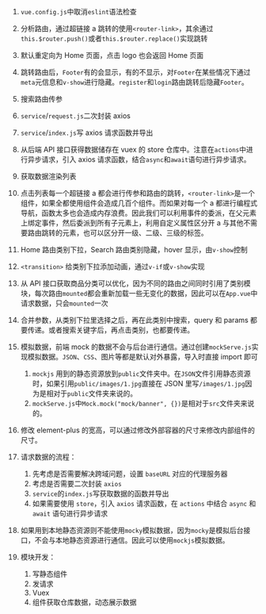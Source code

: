 1. `vue.config.js`中取消`eslint`语法检查
2. 分析路由，通过超链接 a 跳转的使用`<router-link>`，其余通过`this.$router.push()`或者`this.$router.replace()`实现跳转
3. 默认重定向为 Home 页面，点击 logo 也会返回 Home 页面
4. 跳转路由后，`Footer`有的会显示，有的不显示，对`Footer`在某些情况下通过`meta`元信息和`v-show`进行隐藏。`register`和`login`路由跳转后隐藏`Footer`。
5. 搜索路由传参
6. `service`/`request.js`二次封装 axios
7. `service`/`index.js`写 axios 请求函数并导出
8. 从后端 API 接口获得数据储存在 vuex 的 store 仓库中。注意在`actions`中进行异步请求，引入 axios 请求函数，结合`async`和`await`语句进行异步请求。
9. 获取数据渲染列表
10. 点击列表每一个超链接 a 都会进行传参和路由的跳转，`<router-link>`是一个组件，如果全都使用组件会造成几百个组件。而如果对每一个 a 都进行编程式导航，函数太多也会造成内存浪费。因此我们可以利用事件的委派，在父元素上绑定事件，然后委派到所有子元素上，利用自定义属性区分开 a 与其他不需要路由跳转的元素，也可以区分开一级、二级、三级的标签。
11. Home 路由类别下拉，Search 路由类别隐藏，hover 显示，由`v-show`控制
12. `<transition>` 给类别下拉添加动画，通过`v-if`或`v-show`实现
13. 从 API 接口获取商品分类可以优化，因为不同的路由之间同时引用了类别模块，每次路由`mounted`都会重新加载一些无变化的数据，因此可以在`App.vue`中请求数据，只会`mounted`一次
14. 合并参数，从类别下拉里选择之后，再在此类别中搜索，query 和 params 都要传递。或者搜索关键字后，再点击类别，也都要传递。
15. 模拟数据，前端 mock 的数据不会与后台进行通信。通过创建`mockServe.js`实现模拟数据。`JSON`、`CSS`、图片等都是默认对外暴露，导入时直接 import 即可

    1. `mockjs` 用到的静态资源放到`public`文件夹中。在`JSON`文件引用静态资源时，如果引用`public/images/1.jpg`直接在 JSON 里写`/images/1.jpg`因为是相对于`public`文件夹来说的。
    2. `mockServe.js`中`Mock.mock("mock/banner", {})`是相对于`src`文件夹来说的。

16. 修改 element-plus 的宽高，可以通过修改外部容器的尺寸来修改内部组件的尺寸。
17. 请求数据的流程：

    1. 先考虑是否需要解决跨域问题，设置 `baseURL` 对应的代理服务器
    2. 考虑是否需要二次封装 `axios`
    3. `service`的`index.js`写获取数据的函数并导出
    4. 如果需要使用 `store`，引入 `axios` 请求函数，在 `actions` 中结合 `async` 和 `await` 语句进行异步请求

18. 如果用到本地静态资源则不能使用`mocky`模拟数据，因为`mocky`是模拟后台接口，不会与本地静态资源进行通信。因此可以使用`mockjs`模拟数据。
19. 模块开发：

    1. 写静态组件
    2. 发请求
    3. Vuex
    4. 组件获取仓库数据，动态展示数据
